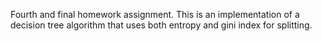 Fourth and final homework assignment. This is an implementation of a decision tree algorithm that uses both entropy and gini index for splitting.
